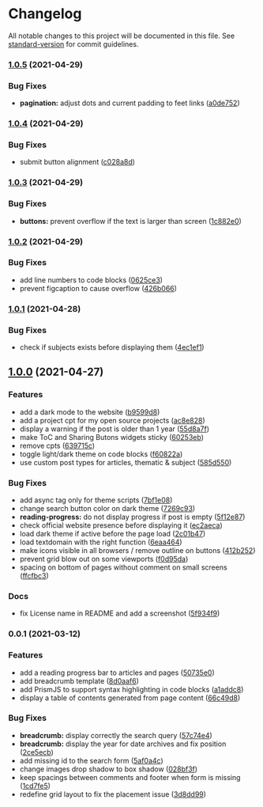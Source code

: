 # Changelog

All notable changes to this project will be documented in this file. See [standard-version](https://github.com/conventional-changelog/standard-version) for commit guidelines.

### [1.0.5](https://github.com/ArmandPhilippot/armandphilippot.com/compare/v1.0.4...v1.0.5) (2021-04-29)


### Bug Fixes

* **pagination:** adjust dots and current padding to feet links ([a0de752](https://github.com/ArmandPhilippot/armandphilippot.com/commit/a0de752cd7786d2da2984fb5bbdd59d836e20226))

### [1.0.4](https://github.com/ArmandPhilippot/armandphilippot.com/compare/v1.0.3...v1.0.4) (2021-04-29)


### Bug Fixes

* submit button alignment ([c028a8d](https://github.com/ArmandPhilippot/armandphilippot.com/commit/c028a8d90b602ede7d9d92bd571ed830b3a6d23a))

### [1.0.3](https://github.com/ArmandPhilippot/armandphilippot.com/compare/v1.0.2...v1.0.3) (2021-04-29)


### Bug Fixes

* **buttons:** prevent overflow if the text is larger than screen ([1c882e0](https://github.com/ArmandPhilippot/armandphilippot.com/commit/1c882e00811ff5ee187e28948f11be1c185cc1b8))

### [1.0.2](https://github.com/ArmandPhilippot/armandphilippot.com/compare/v1.0.1...v1.0.2) (2021-04-29)


### Bug Fixes

* add line numbers to code blocks ([0625ce3](https://github.com/ArmandPhilippot/armandphilippot.com/commit/0625ce37fd0e617c443e61b48af28e2d90b0855f))
* prevent figcaption to cause overflow ([426b066](https://github.com/ArmandPhilippot/armandphilippot.com/commit/426b066b3028ad747532f4a31b87125d31e91314))

### [1.0.1](https://github.com/ArmandPhilippot/armandphilippot.com/compare/v1.0.0...v1.0.1) (2021-04-28)


### Bug Fixes

* check if subjects exists before displaying them ([4ec1ef1](https://github.com/ArmandPhilippot/armandphilippot.com/commit/4ec1ef186789e635fa130e6299d382aaaf5397ca))

## [1.0.0](https://github.com/ArmandPhilippot/armandphilippot.com/compare/v0.0.1...v1.0.0) (2021-04-27)


### Features

* add a dark mode to the website ([b9599d8](https://github.com/ArmandPhilippot/armandphilippot.com/commit/b9599d898c52dc16cc9b617d942f484aef870fea))
* add a project cpt for my open source projects ([ac8e828](https://github.com/ArmandPhilippot/armandphilippot.com/commit/ac8e82850a0f57fba1c829b4d210cebd57d8991c))
* display a warning if the post is older than 1 year ([55d8a7f](https://github.com/ArmandPhilippot/armandphilippot.com/commit/55d8a7fba9f88ce14fef0fa9f1b89112dbcf7904))
* make ToC and Sharing Butons widgets sticky ([60253eb](https://github.com/ArmandPhilippot/armandphilippot.com/commit/60253eb95ab58f2530c01761c2a5076f83d4d764))
* remove cpts ([639715c](https://github.com/ArmandPhilippot/armandphilippot.com/commit/639715c0a12dc3cb90b3ad524a84990f614e95b3))
* toggle light/dark theme on code blocks ([f60822a](https://github.com/ArmandPhilippot/armandphilippot.com/commit/f60822ab6689e1eb8a5a54daa2e43a3ebad5de15))
* use custom post types for articles, thematic & subject ([585d550](https://github.com/ArmandPhilippot/armandphilippot.com/commit/585d550fba4db85fe5e8859cc5ba680bbdd7535d))


### Bug Fixes

* add async tag only for theme scripts ([7bf1e08](https://github.com/ArmandPhilippot/armandphilippot.com/commit/7bf1e08d92cde3231defc504a435465e99a1ce59))
* change search button color on dark theme ([7269c93](https://github.com/ArmandPhilippot/armandphilippot.com/commit/7269c939be7e8d28238e42dab89b73899c54b9a7))
* **reading-progress:** do not display progress if post is empty ([5f12e87](https://github.com/ArmandPhilippot/armandphilippot.com/commit/5f12e8705d48f6cb5adf79eddafd621b7fb76b1e))
* check official website presence before displaying it ([ec2aeca](https://github.com/ArmandPhilippot/armandphilippot.com/commit/ec2aeca4493466b59f64bdc6495069d5f7f054a9))
* load dark theme if active before the page load ([2c01b47](https://github.com/ArmandPhilippot/armandphilippot.com/commit/2c01b4760d5b383d38427d62e88861280dee3638))
* load textdomain with the right function ([6eaa464](https://github.com/ArmandPhilippot/armandphilippot.com/commit/6eaa464f5b295b4a5dd929688a307e5ebec50148))
* make icons visible in all browsers / remove outline on buttons ([412b252](https://github.com/ArmandPhilippot/armandphilippot.com/commit/412b2520a0afbb54edd1d5c8b9d959655420f908))
* prevent grid blow out on some viewports ([f0d95da](https://github.com/ArmandPhilippot/armandphilippot.com/commit/f0d95da8251f7d38486c4bcdfcbaeca8d9d69482))
* spacing on bottom of pages without comment on small screens ([ffcfbc3](https://github.com/ArmandPhilippot/armandphilippot.com/commit/ffcfbc3a0ad011fd34dc90162618b9a4471aa7b1))


### Docs

* fix License name in README and add a screenshot ([5f934f9](https://github.com/ArmandPhilippot/armandphilippot.com/commit/5f934f91f97afaa6046ec5d55e1677354e2389f5))

### 0.0.1 (2021-03-12)


### Features

* add a reading progress bar to articles and pages ([50735e0](https://github.com/ArmandPhilippot/armandphilippot.com/commit/50735e00c31bea95d021e4f12a3124e231a3719d))
* add breadcrumb template ([8d0aaf6](https://github.com/ArmandPhilippot/armandphilippot.com/commit/8d0aaf6e4a71d3f2e3eeb1e6be6a481967174f11))
* add PrismJS to support syntax highlighting in code blocks ([a1addc8](https://github.com/ArmandPhilippot/armandphilippot.com/commit/a1addc88dcf055d7dfdfe912c81e0c3551224f9e))
* display a table of contents generated from page content ([66c49d8](https://github.com/ArmandPhilippot/armandphilippot.com/commit/66c49d877ef61e7b060d306f637c3d7010a110f5))


### Bug Fixes

* **breadcrumb:** display correctly the search query ([57c74e4](https://github.com/ArmandPhilippot/armandphilippot.com/commit/57c74e46fec7869ea224fe7d47fab3a812f56aa4))
* **breadcrumb:** display the year for date archives and fix position ([2ce5ecb](https://github.com/ArmandPhilippot/armandphilippot.com/commit/2ce5ecb9fb27f2e6f20ddf420a635f4ee19ab0c6))
* add missing id to the search form ([5af0a4c](https://github.com/ArmandPhilippot/armandphilippot.com/commit/5af0a4cfad54fd7833658e8fdf4f4c2362203aa8))
* change images drop shadow to box shadow ([028bf3f](https://github.com/ArmandPhilippot/armandphilippot.com/commit/028bf3f278557c3d2bd4470e04c2fe3f03f6332b))
* keep spacings between comments and footer when form is missing ([1cd7fe5](https://github.com/ArmandPhilippot/armandphilippot.com/commit/1cd7fe54ad4b2cf97a293c5062d763b9d11941b3))
* redefine grid layout to fix the placement issue ([3d8dd99](https://github.com/ArmandPhilippot/armandphilippot.com/commit/3d8dd99116227fdf3eb5012aabaf6a2be2fa8a18))

